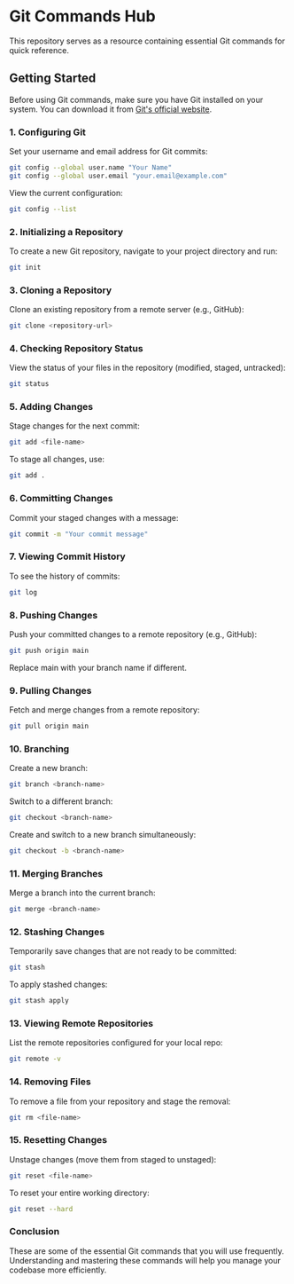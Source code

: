 # Git Commands Hub

This repository serves as a resource containing essential Git commands for quick reference.

## Getting Started

Before using Git commands, make sure you have Git installed on your system. You can download it from [Git's official website](https://git-scm.com/).

### 1. Configuring Git

Set your username and email address for Git commits:

```bash
git config --global user.name "Your Name"
git config --global user.email "your.email@example.com"
```
View the current configuration:

```bash
git config --list
```

### 2. Initializing a Repository

To create a new Git repository, navigate to your project directory and run:

```bash
git init
```

### 3. Cloning a Repository

Clone an existing repository from a remote server (e.g., GitHub):

```bash
git clone <repository-url>
```

### 4. Checking Repository Status
View the status of your files in the repository (modified, staged, untracked):

```bash
git status
```

### 5. Adding Changes

Stage changes for the next commit:

```bash
git add <file-name>
```

To stage all changes, use:

```bash
git add .
```

### 6. Committing Changes

Commit your staged changes with a message:

```bash
git commit -m "Your commit message"
```

### 7. Viewing Commit History

To see the history of commits:

```bash
git log
```

### 8. Pushing Changes

Push your committed changes to a remote repository (e.g., GitHub):

```bash
git push origin main
```

Replace main with your branch name if different.

### 9. Pulling Changes

Fetch and merge changes from a remote repository:

```bash
git pull origin main
```

### 10. Branching

Create a new branch:

```bash
git branch <branch-name>
```

Switch to a different branch:

```bash
git checkout <branch-name>
```

Create and switch to a new branch simultaneously:

```bash
git checkout -b <branch-name>
```

### 11. Merging Branches

Merge a branch into the current branch:

```bash
git merge <branch-name>
```

### 12. Stashing Changes

Temporarily save changes that are not ready to be committed:

```bash
git stash
```

To apply stashed changes:

```bash
git stash apply
```

### 13. Viewing Remote Repositories

List the remote repositories configured for your local repo:

```bash
git remote -v
```

### 14. Removing Files

To remove a file from your repository and stage the removal:

```bash
git rm <file-name>
```

### 15. Resetting Changes

Unstage changes (move them from staged to unstaged):

```bash
git reset <file-name>
```

To reset your entire working directory:

```bash
git reset --hard
```

### Conclusion

These are some of the essential Git commands that you will use frequently. Understanding and mastering these commands will help you manage your codebase more efficiently.
